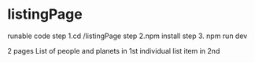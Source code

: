 # listingPage

runable code
step 1.cd /listingPage
step 2.npm install
step 3. npm run dev

2 pages
List of people and planets in 1st
individual list item in 2nd
